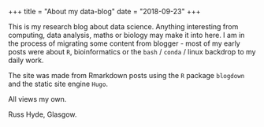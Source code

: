 +++
title = "About my data-blog"
date = "2018-09-23"
+++

This is my research blog about data science. Anything interesting from
computing, data analysis, maths or biology may make it into here. I
am in the process of migrating some content from blogger - most of my early
posts were about `R`, bioinformatics or the `bash` / `conda` / linux backdrop
to my daily work.

The site was made from Rmarkdown posts using the `R` package `blogdown` and
the static site engine `Hugo`.

All views my own.

Russ Hyde, Glasgow.
